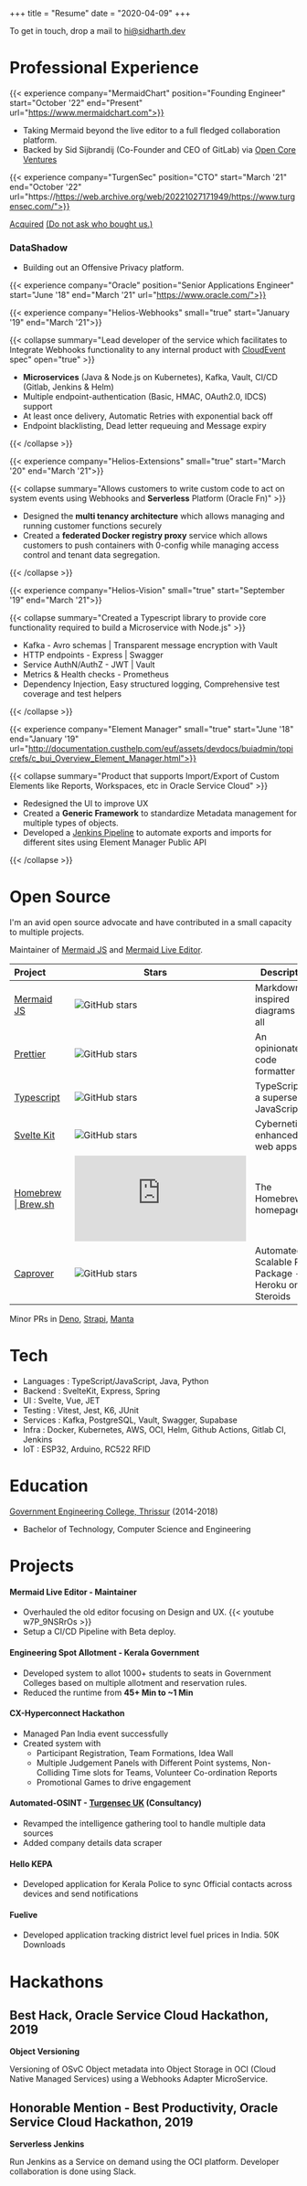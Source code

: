 +++
title = "Resume"
date = "2020-04-09"
+++

To get in touch, drop a mail to [hi@sidharth.dev](mailto:hi@sidharth.dev)

# Professional Experience

{{< experience company="MermaidChart" position="Founding Engineer" start="October '22" end="Present" url="https://www.mermaidchart.com">}}

- Taking Mermaid beyond the live editor to a full fledged collaboration platform.
- Backed by Sid Sijbrandij (Co-Founder and CEO of GitLab) via [Open Core Ventures](https://opencoreventures.com/)

{{< experience company="TurgenSec" position="CTO" start="March '21" end="October '22" url="https://https://web.archive.org/web/20221027171949/https://www.turgensec.com/">}}

[Acquired](https://web.archive.org/web/20221031205854/https://techround.co.uk/news/secretive-gchq-funded-company-turgensec-acquired/)
[(Do not ask who bought us.)](https://web.archive.org/web/20221027171949/https://www.turgensec.com/)

### DataShadow

- Building out an Offensive Privacy platform.

{{< experience company="Oracle" position="Senior Applications Engineer" start="June '18" end="March '21" url="https://www.oracle.com/">}}

{{< experience company="Helios-Webhooks" small="true" start="January '19" end="March '21">}}

{{< collapse summary="Lead developer of the service which facilitates to Integrate Webhooks functionality to any internal product with [CloudEvent](https://cloudevents.io/) spec" open="true" >}}

- **Microservices** (Java & Node.js on Kubernetes), Kafka, Vault, CI/CD (Gitlab, Jenkins & Helm)
- Multiple endpoint-authentication (Basic, HMAC, OAuth2.0, IDCS) support
- At least once delivery, Automatic Retries with exponential back off
- Endpoint blacklisting, Dead letter requeuing and Message expiry

{{< /collapse >}}

{{< experience company="Helios-Extensions" small="true" start="March '20" end="March '21">}}

{{< collapse summary="Allows customers to write custom code to act on system events using Webhooks and **Serverless** Platform (Oracle Fn)" >}}

- Designed the **multi tenancy architecture** which allows managing and running customer functions securely
- Created a **federated Docker registry proxy** service which allows customers to push containers with 0-config while managing access control and tenant data segregation.

{{< /collapse >}}

{{< experience company="Helios-Vision" small="true" start="September '19" end="March '21">}}

{{< collapse summary="Created a Typescript library to provide core functionality required to build a Microservice with Node.js" >}}

- Kafka - Avro schemas | Transparent message encryption with Vault
- HTTP endpoints - Express | Swagger
- Service AuthN/AuthZ - JWT | Vault
- Metrics & Health checks - Prometheus
- Dependency Injection, Easy structured logging, Comprehensive test coverage and test helpers

{{< /collapse >}}

{{< experience company="Element Manager" small="true" start="June '18" end="January '19" url="http://documentation.custhelp.com/euf/assets/devdocs/buiadmin/topicrefs/c_bui_Overview_Element_Manager.html">}}

{{< collapse summary="Product that supports Import/Export of Custom Elements like Reports, Workspaces, etc in Oracle Service Cloud" >}}

- Redesigned the UI to improve UX
- Created a **Generic Framework** to standardize Metadata management for multiple types of objects.
- Developed a [Jenkins Pipeline](https://blogs.oracle.com/cx/this-is-why-customers-love-oracle-cx-service-element-manager-for-b2c) to automate exports and imports for different sites using Element Manager Public API

{{< /collapse >}}

# Open Source

I'm an avid open source advocate and have contributed in a small capacity to multiple projects.

Maintainer of [Mermaid JS](https://github.com/mermaid-js/mermaid) and [Mermaid Live Editor](https://github.com/mermaid-js/mermaid-live-editor).

| Project&nbsp;&nbsp;&nbsp;&nbsp;&nbsp;&nbsp;&nbsp;&nbsp;                                          | Stars&nbsp;&nbsp;&nbsp;&nbsp;                                                                | Description                                          |
| ------------------------------------------------------------------------------------------------ | -------------------------------------------------------------------------------------------- | ---------------------------------------------------- |
| [Mermaid JS](https://github.com/mermaid-js/mermaid/pulls?q=is%3Apr+author%3Asidharthv96+)        | ![GitHub stars](https://img.shields.io/github/stars/mermaid-js/mermaid?style=social&label)   | Markdown inspired diagrams for all                   |
| [Prettier](https://github.com/prettier/prettier/pulls?q=is%3Apr+author%3Asidharthv96+)           | ![GitHub stars](https://img.shields.io/github/stars/prettier/prettier?style=social&label)    | An opinionated code formatter                        |
| [Typescript](https://github.com/microsoft/TypeScript/pulls?q=is%3Apr+author%3Asidharthv96+)      | ![GitHub stars](https://img.shields.io/github/stars/microsoft/TypeScript?style=social&label) | TypeScript is a superset of JavaScript               |
| [Svelte Kit](https://github.com/sveltejs/kit/pulls?q=is%3Apr+author%3Asidharthv96+)              | ![GitHub stars](https://img.shields.io/github/stars/sveltejs/kit?style=social&label)         | Cybernetically enhanced web apps                     |
| [Homebrew \| Brew.sh](https://github.com/Homebrew/brew.sh/pulls?q=is%3Apr+author%3Asidharthv96+) | ![GitHub stars](https://img.shields.io/github/stars/Homebrew/brew.sh?style=social&label)     | The Homebrew homepage                                |
| [Caprover](https://github.com/caprover/caprover/pulls?q=is%3Apr+author%3Asidharthv96)            | ![GitHub stars](https://img.shields.io/github/stars/caprover/caprover?style=social&label)    | Automated Scalable PaaS Package - Heroku on Steroids |

Minor PRs in [Deno](https://github.com/denoland/deno/pulls?q=is%3Apr+author%3Asidharthv96+), [Strapi](https://github.com/strapi/strapi/pulls?q=is%3Apr+author%3Asidharthv96), [Manta](https://github.com/hql287/Manta/pulls?q=is%3Apr+author%3Asidharthv96)

# Tech

- Languages : TypeScript/JavaScript, Java, Python
- Backend : SvelteKit, Express, Spring
- UI : Svelte, Vue, JET
- Testing : Vitest, Jest, K6, JUnit
- Services : Kafka, PostgreSQL, Vault, Swagger, Supabase
- Infra : Docker, Kubernetes, AWS, OCI, Helm, Github Actions, Gitlab CI, Jenkins
- IoT : ESP32, Arduino, RC522 RFID

# Education

[Government Engineering College, Thrissur](http://gectcr.ac.in/) (2014-2018)

- Bachelor of Technology, Computer Science and Engineering

# Projects

#### Mermaid Live Editor - Maintainer

- Overhauled the old editor focusing on Design and UX.
  {{< youtube w7P_9NSRrOs >}}
- Setup a CI/CD Pipeline with Beta deploy.

#### Engineering Spot Allotment - Kerala Government

- Developed system to allot 1000+ students to seats in Government Colleges based on multiple allotment and reservation rules.
- Reduced the runtime from **45+ Min to ~1 Min**

#### CX-Hyperconnect Hackathon

- Managed Pan India event successfully
- Created system with
  - Participant Registration, Team Formations, Idea Wall
  - Multiple Judgement Panels with Different Point systems, Non-Colliding Time slots for Teams, Volunteer Co-ordination Reports
  - Promotional Games to drive engagement

#### Automated-OSINT - [Turgensec UK](https://community.turgensec.com/) (Consultancy)

- Revamped the intelligence gathering tool to handle multiple data sources
- Added company details data scraper

#### Hello KEPA

- Developed application for Kerala Police to sync Official contacts across devices and send notifications

#### Fuelive

- Developed application tracking district level fuel prices in India. 50K Downloads

# Hackathons

## Best Hack, Oracle Service Cloud Hackathon, 2019

**Object Versioning**

Versioning of OSvC Object metadata into Object Storage in OCI (Cloud Native Managed Services) using a Webhooks Adapter MicroService.

## Honorable Mention - Best Productivity, Oracle Service Cloud Hackathon, 2019

**Serverless Jenkins**

Run Jenkins as a Service on demand using the OCI platform. Developer collaboration is done using Slack.
